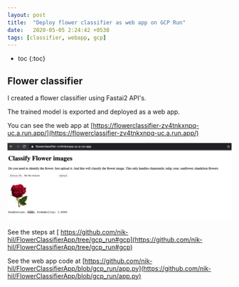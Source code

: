 ```yaml
---
layout: post
title:  "Deploy flower classifier as web app on GCP Run"
date:   2020-05-05 2:24:42 +0530
tags: [classifier, webapp, gcp]
---
```


* toc
{:toc}

## Flower classifier
I created a flower classifier using Fastai2 API's.

The trained model is exported and deployed as a web app.

You can see the web app at [https://flowerclassifier-zv4tnkxnpq-uc.a.run.app/](https://flowerclassifier-zv4tnkxnpq-uc.a.run.app/)

![webapp1](/assets/images/2020-05-05/Deploy_flower_classifier_as_web_app_on_GCP_Run/webapp1.png)


See the steps at [ https://github.com/nik-hil/FlowerClassifierApp/tree/gcp_run#gcp](https://github.com/nik-hil/FlowerClassifierApp/tree/gcp_run#gcp)

See the web app code at [https://github.com/nik-hil/FlowerClassifierApp/blob/gcp_run/app.py](https://github.com/nik-hil/FlowerClassifierApp/blob/gcp_run/app.py)

